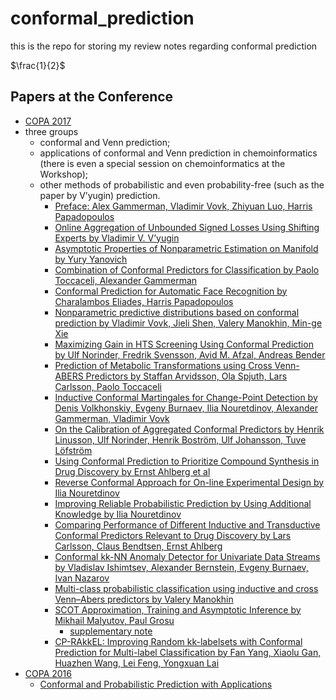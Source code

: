 # conformal_prediction
this is the repo for storing my review notes regarding conformal prediction

$\frac{1}{2}$

## Papers at the Conference
* [COPA 2017](http://clrc.rhul.ac.uk/copa2017/)
* three groups
  * conformal and Venn prediction;
  * applications of conformal and Venn prediction in chemoinformatics (there is even a special session on chemoinformatics at the Workshop);
  * other methods of probabilistic and even probability-free (such as the paper by V’yugin) prediction.
    * [Preface: Alex Gammerman, Vladimir Vovk, Zhiyuan Luo, Harris Papadopoulos](http://proceedings.mlr.press/v60/gammerman17a/gammerman17a.pdf)
    * [Online Aggregation of Unbounded Signed Losses Using Shifting Experts by Vladimir V. V’yugin](http://proceedings.mlr.press/v60/v%E2%80%99yugin17a/v%E2%80%99yugin17a.pdf)
    * [Asymptotic Properties of Nonparametric Estimation on Manifold by Yury Yanovich](http://proceedings.mlr.press/v60/yanovich17a/yanovich17a.pdf)
    * [Combination of Conformal Predictors for Classification by Paolo Toccaceli, Alexander Gammerman](http://proceedings.mlr.press/v60/toccaceli17a/toccaceli17a.pdf)
    * [Conformal Prediction for Automatic Face Recognition by Charalambos Eliades, Harris Papadopoulos](http://proceedings.mlr.press/v60/eliades17a/eliades17a.pdf)
    * [Nonparametric predictive distributions based on conformal prediction by Vladimir Vovk, Jieli Shen, Valery Manokhin, Min-ge Xie](http://proceedings.mlr.press/v60/vovk17a/vovk17a.pdf)
    * [Maximizing Gain in HTS Screening Using Conformal Prediction by Ulf Norinder, Fredrik Svensson, Avid M. Afzal, Andreas Bender](http://proceedings.mlr.press/v60/norinder17a/norinder17a.pdf)
    * [Prediction of Metabolic Transformations using Cross Venn-ABERS Predictors by Staffan Arvidsson, Ola Spjuth, Lars Carlsson, Paolo Toccaceli](http://proceedings.mlr.press/v60/arvidsson17a/arvidsson17a.pdf)
    * [Inductive Conformal Martingales for Change-Point Detection by Denis Volkhonskiy, Evgeny Burnaev, Ilia Nouretdinov, Alexander Gammerman, Vladimir Vovk](http://proceedings.mlr.press/v60/volkhonskiy17a/volkhonskiy17a.pdf)
    * [On the Calibration of Aggregated Conformal Predictors by Henrik Linusson, Ulf Norinder, Henrik Boström, Ulf Johansson, Tuve Löfström](http://proceedings.mlr.press/v60/linusson17a/linusson17a.pdf)
    * [Using Conformal Prediction to Prioritize Compound Synthesis in Drug Discovery by Ernst Ahlberg et al](http://proceedings.mlr.press/v60/ahlberg17a/ahlberg17a.pdf)
    * [Reverse Conformal Approach for On-line Experimental Design by Ilia Nouretdinov](http://proceedings.mlr.press/v60/nouretdinov17a/nouretdinov17a.pdf)
    * [Improving Reliable Probabilistic Prediction by Using Additional Knowledge by Ilia Nouretdinov](http://proceedings.mlr.press/v60/nouretdinov17a/nouretdinov17a.pdf)
    * [Comparing Performance of Different Inductive and Transductive Conformal Predictors Relevant to Drug Discovery by Lars Carlsson, Claus Bendtsen, Ernst Ahlberg](http://proceedings.mlr.press/v60/carlsson17a/carlsson17a.pdf)
    * [Conformal kk-NN Anomaly Detector for Univariate Data Streams by Vladislav Ishimtsev, Alexander Bernstein, Evgeny Burnaev, Ivan Nazarov](http://proceedings.mlr.press/v60/ishimtsev17a/ishimtsev17a.pdf)
    * [Multi-class probabilistic classification using inductive and cross Venn–Abers predictors by Valery Manokhin](http://proceedings.mlr.press/v60/manokhin17a/manokhin17a.pdf)
    * [SCOT Approximation, Training and Asymptotic Inference by Mikhail Malyutov, Paul Grosu](http://proceedings.mlr.press/v60/malyutov17a/malyutov17a.pdf)
      * [supplementary note](http://proceedings.mlr.press/v60/malyutov17a/malyutov17a-supp.pdf)
    * [CP-RAkkEL: Improving Random kk-labelsets with Conformal Prediction for Multi-label Classification by Fan Yang, Xiaolu Gan, Huazhen Wang, Lei Feng, Yongxuan Lai ](http://proceedings.mlr.press/v60/yang17a/yang17a.pdf)
* [COPA 2016](http://clrc.rhul.ac.uk/copa2016/)
  * [Conformal and Probabilistic Prediction with Applications](https://link.springer.com/content/pdf/10.1007%2F978-3-319-33395-3.pdf)
